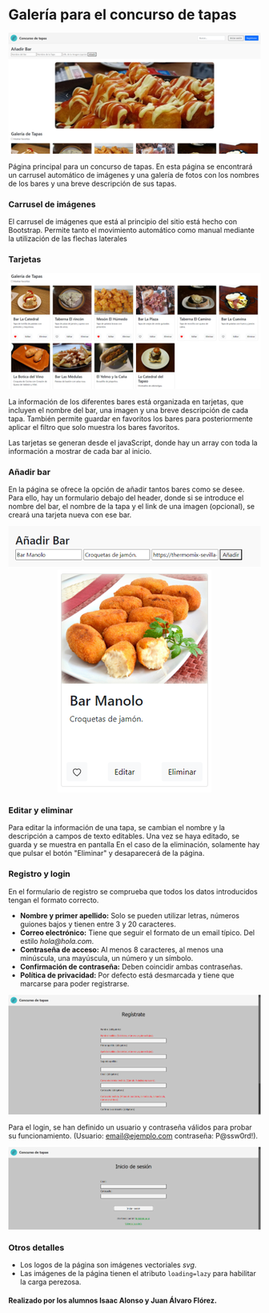 # Galería para el concurso de tapas

<div style="text-align: center;"><img src="img/readme/pagina.png"></div>

Página principal para un concurso de tapas. En esta página se encontrará un carrusel automático de imágenes y una galería de fotos con los nombres de los bares y una breve descripción de sus tapas.

### Carrusel de imágenes

El carrusel de imágenes que está al principio del sitio está hecho con Bootstrap. Permite tanto el movimiento automático como manual mediante la utilización de las flechas laterales

### Tarjetas

<div style='text-align: center;'><img src="img/readme/tarjetas.png"></div>

La información de los diferentes bares está organizada en tarjetas, que incluyen el nombre del bar, una imagen y una breve descripción de cada tapa. También permite guardar en favoritos los bares para posteriormente aplicar el filtro que solo muestra los bares favoritos.

Las tarjetas se generan desde el javaScript, donde hay un array con toda la información a mostrar de cada bar al inicio. 

### Añadir bar

En la página se ofrece la opción de añadir tantos bares como se desee. Para ello, hay un formulario debajo del header, donde si se introduce el nombre del bar, el nombre de la tapa y el link de una imagen (opcional), se creará una tarjeta nueva con ese bar. 

<div style='text-align: center;'><img src="img/readme/anyadir.png"></div>
<div style='text-align: center;'><img src="img/readme/anyadido.png"></div>

### Editar y eliminar

Para editar la información de una tapa, se cambian el nombre y la descripción a campos de texto editables. Una vez se haya editado, se guarda y se muestra en pantalla
En el caso de la eliminación, solamente hay que pulsar el botón "Eliminar" y desaparecerá de la página.

### Registro y login

En el formulario de registro se comprueba que todos los datos introducidos tengan el formato correcto.

* **Nombre y primer apellido:** Solo se pueden utilizar letras, números guiones bajos y tienen entre 3 y 20 caracteres.
* **Correo electrónico:** Tiene que seguir el formato de un email típico. Del estilo _hola@hola.com_.
* **Contraseña de acceso:** Al menos 8 caracteres, al menos una minúscula, una mayúscula, un número y un símbolo.
* **Confirmación de contraseña:** Deben coincidir ambas contraseñas.
* **Política de privacidad:** Por defecto está desmarcada y tiene que marcarse para poder registrarse.

<div style='text-align: center;'><img src="img/readme/registro.png"></div>

Para el login, se han definido un usuario y contraseña válidos para probar su funcionamiento. (Usuario: email@ejemplo.com contraseña: P@ssw0rd!).

<div style='text-align: center;'><img src="img/readme/login.png"></div>

### Otros detalles

* Los logos de la página son imágenes vectoriales _svg_.
* Las imágenes de la página tienen el atributo `loading=lazy` para habilitar la carga perezosa.

#### Realizado por los alumnos Isaac Alonso y Juan Álvaro Flórez.



